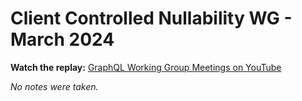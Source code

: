 # Client Controlled Nullability WG - March 2024

**Watch the replay:**
[GraphQL Working Group Meetings on YouTube](https://www.youtube.com/watch?v=bFAyD8AiEcg&list=PLP1igyLx8foFPThkIGEUVbne2_DBwgQke)

_No notes were taken._
